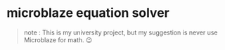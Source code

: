 # microblaze equation solver
> note : This is my university project, but my suggestion is never use Microblaze for math.  	:wink:
